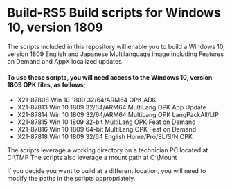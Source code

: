 # Build-RS5 Build scripts for Windows 10, version 1809
The scripts included in this repository will enable you to build a Windows 10, version 1809 English and Japanese Multilanguage image including Features on Demand and AppX localized updates

#### To use these scripts, you will need access to the Windows 10, version 1809 OPK files, as follows;

* X21-87808 Win 10 1809 32/64/ARM64 OPK ADK 
* X21-87813 Win 10 1809 32/64/ARM64 MultiLang OPK App Update
* X21-87814 Win 10 1809 32/64/ARM64 MultiLang OPK LangPackAll/LIP
* X21-87815 Win 10 1809 32-bit MultiLang OPK Feat on Demand
* X21-87816 Win 10 1809 64-bit MultiLang OPK Feat on Demand
* X21-87818 Win 10 1809 32/64 English Home/Pro/SL/S/N OPK

The scripts leverage a working directory on a technician PC located at C:\TMP
The scripts also leverage a mount path at C:\Mount

If you decide you want to build at a different location, you will need to modify the paths in the scripts appropriately.
